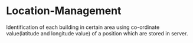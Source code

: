 # Location-Management
Identification of each building in certain area using co-ordinate value(latitude and longitude value) of a position which are stored in server.
